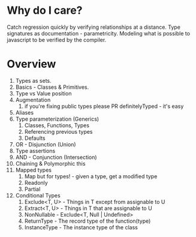 # Why do I care?
Catch regression quickly by verifying relationships at a distance.
Type signatures as documentation - parametricity.
Modeling what is possible to javascript to be verified by the compiler.

# Overview
1. Types as sets.
2. Basics - Classes & Primitives.
3. Type vs Value position
4. Augmentation
   1. if you're fixing public types please PR definitelyTyped - it's easy
5. Aliases
6. Type parameterization (Generics)
   1. Classes, Functions, Types
   2. Referencing previous types
   3. Defaults
7. OR - Disjunction (Union)
8. Type assertions
9.  AND - Conjunction (Intersection)
10. Chaining & Polymorphic this
11. Mapped types
    1. Map but for types! - given a type, get a modified type
    2. Readonly
    3. Partial
12. Conditional Types
    1.  Exclude<T, U> - Things in T except from assignable to U
    2.  Extract<T, U> - Things in T that are assignable to U
    3.  NonNullable<T> - Exclude<T, Null | Undefined>
    4.  ReturnType<T extends Function> - The record type of the function(type)
    5.  InstanceType<T> - The instance type of the class